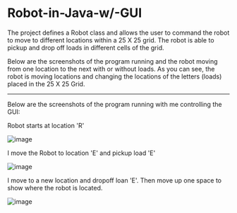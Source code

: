 # Robot-in-Java-w/-GUI
The project defines a Robot class and allows the user to command the robot to move to different locations within a 25 X 25 grid. The robot is able to pickup and drop off loads in different cells of the grid.

Below are the screenshots of the program running and the robot moving from one location to the next with or without loads. As you can see, the robot is moving locations and changing the locations of the letters (loads) placed in the 25 X 25 Grid.

--------------------------------------------------------------------------------------------------------------------------------------------------------------
Below are the screenshots of the program running with me controlling the GUI:




Robot starts at location 'R'

![image](https://user-images.githubusercontent.com/81937437/190917630-41cd7e8f-5c8c-44e0-82f9-222347ad0cc1.png)


I move the Robot to location 'E' and pickup load 'E'

![image](https://user-images.githubusercontent.com/81937437/190917666-215790f3-18d3-40e4-bf81-e21c90953eda.png)




I move to a new location and dropoff loan 'E'. Then move up one space to show where the robot is located. 

![image](https://user-images.githubusercontent.com/81937437/190917732-82a1b319-a3d8-4cf2-84ca-b246da76e614.png)

